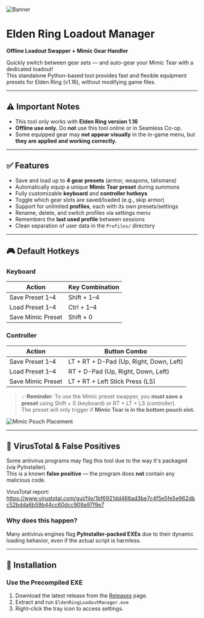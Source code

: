 ![Banner](https://i.imgur.com/Fw0TUwe.png)
# Elden Ring Loadout Manager

**Offline Loadout Swapper + Mimic Gear Handler**

Quickly switch between gear sets — and auto-gear your Mimic Tear with a dedicated loadout!  
This standalone Python-based tool provides fast and flexible equipment presets for Elden Ring (v1.16), without modifying game files.

---

## ⚠️ Important Notes

- This tool only works with **Elden Ring version 1.16**
- **Offline use only.** Do **not** use this tool online or in Seamless Co-op.
- Some equipped gear may **not appear visually** in the in-game menu, but **they are applied and working correctly.**

---

## ✅ Features

- Save and load up to **4 gear presets** (armor, weapons, talismans)
- Automatically equip a unique **Mimic Tear preset** during summons
- Fully customizable **keyboard** and **controller hotkeys**
- Toggle which gear slots are saved/loaded (e.g., skip armor)
- Support for unlimited **profiles**, each with its own presets/settings
- Rename, delete, and switch profiles via settings menu
- Remembers the **last used profile** between sessions
- Clean separation of user data in the `Profiles/` directory

---

## 🎮 Default Hotkeys

### Keyboard

| Action              | Key Combination     |
|---------------------|---------------------|
| Save Preset 1–4     | Shift + 1–4         |
| Load Preset 1–4     | Ctrl + 1–4          |
| Save Mimic Preset   | Shift + 0           |

### Controller

| Action              | Button Combo                        |
|---------------------|--------------------------------------|
| Save Preset 1–4     | LT + RT + D-Pad (Up, Right, Down, Left) |
| Load Preset 1–4     | RT + D-Pad (Up, Right, Down, Left)       |
| Save Mimic Preset   | LT + RT + Left Stick Press (LS)          |

> 💡 **Reminder**: To use the Mimic preset swapper, you **must save a preset** using Shift + 0 (keyboard) or RT + LT + LS (controller).  
> The preset will only trigger if **Mimic Tear is in the bottom pouch slot.**

![Mimic Pouch Placement](https://i.imgur.com/cIrcPbZ.png)

---

## 🧪 VirusTotal & False Positives

Some antivirus programs may flag this tool due to the way it's packaged (via PyInstaller).  
This is a known **false positive** — the program does **not** contain any malicious code.

VirusTotal report:  
https://www.virustotal.com/gui/file/1bf6921dd466ad3be7c4f5e5fe5e962dbc52bdda6b59b44cc60dcc909a97f9e7

### Why does this happen?

Many antivirus engines flag **PyInstaller-packed EXEs** due to their dynamic loading behavior, even if the actual script is harmless.

---

## 🔧 Installation

###  Use the Precompiled EXE

1. Download the latest release from the [Releases](https://github.com/aLee88uk/EldenRing-LoadoutManager/releases) page.
2. Extract and run `EldenRingLoadoutManager.exe`
3. Right-click the tray icon to access settings.



